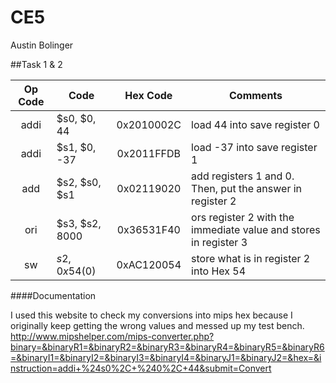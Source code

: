 CE5
===
Austin Bolinger

##Task 1 & 2

| Op Code       | Code          | Hex Code   |Comments|
|:-------------:| --------------|:----------:| -------|
| addi          | $s0, $0, 44   | 0x2010002C |load 44 into save register 0 |
| addi          | $s1, $0, -37  | 0x2011FFDB |load -37 into save register 1|
| add           | $s2, $s0, $s1 | 0x02119020 |add registers 1 and 0. Then, put the answer in register 2|
| ori           | $s3, $s2, 8000| 0x36531F40 |ors register 2 with the immediate value and stores in register 3|
| sw            | $s2, 0x54($0) | 0xAC120054 |store what is in register 2 into Hex 54|


####Documentation

I used this website to check my conversions into mips hex because I originally keep getting the wrong values and messed up my test bench.
http://www.mipshelper.com/mips-converter.php?binary=&binaryR1=&binaryR2=&binaryR3=&binaryR4=&binaryR5=&binaryR6=&binaryI1=&binaryI2=&binaryI3=&binaryI4=&binaryJ1=&binaryJ2=&hex=&instruction=addi+%24s0%2C+%240%2C+44&submit=Convert
